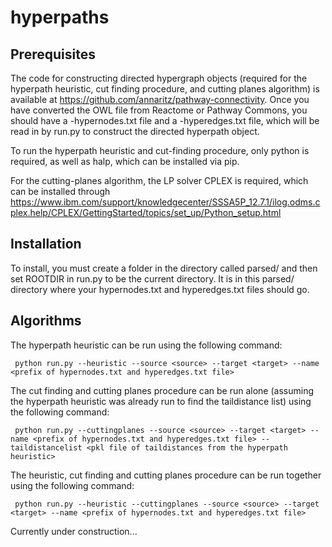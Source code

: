 # hyperpaths
## Prerequisites

The code for constructing directed hypergraph objects (required for the hyperpath heuristic, cut finding procedure, and cutting planes algorithm) is available at https://github.com/annaritz/pathway-connectivity.
Once you have converted the OWL file from Reactome or Pathway Commons, you should have a -hypernodes.txt file and a -hyperedges.txt file, which will be read in by run.py to construct the directed hyperpath object.

To run the hyperpath heuristic and cut-finding procedure, only python is required, as well as halp, which can be installed via pip.

For the cutting-planes algorithm, the LP solver CPLEX is required, which can be installed through https://www.ibm.com/support/knowledgecenter/SSSA5P_12.7.1/ilog.odms.cplex.help/CPLEX/GettingStarted/topics/set_up/Python_setup.html

## Installation

To install, you must create a folder in the directory called parsed/ and then set ROOTDIR in run.py to be the current directory. It is in this parsed/ directory where your hypernodes.txt and hyperedges.txt files should go.

## Algorithms

The hyperpath heuristic can be run using the following command:

```
 python run.py --heuristic --source <source> --target <target> --name <prefix of hypernodes.txt and hyperedges.txt file>
```

The cut finding and cutting planes procedure can be run alone (assuming the hyperpath heuristic was already run to find the taildistance list) using the following command:

```
 python run.py --cuttingplanes --source <source> --target <target> --name <prefix of hypernodes.txt and hyperedges.txt file> --taildistancelist <pkl file of taildistances from the hyperpath heuristic>
```
The heuristic, cut finding and cutting planes procedure can be run together using the following command:

```
 python run.py --heuristic --cuttingplanes --source <source> --target <target> --name <prefix of hypernodes.txt and hyperedges.txt file> 
```

Currently under construction...


